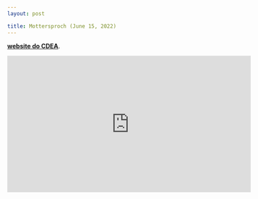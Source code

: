 ```yaml
---
layout: post

title: Mottersproch (June 15, 2022)
---
```


<a href="https://cdea.tche.br/site/?p=7405" target="_blank" rel="noopener"><strong>website do CDEA</strong></a>.


<iframe width="560" height="315" src="https://www.youtube-nocookie.com/embed/OlHGpr8ErWM?start=25" title="YouTube video player" frameborder="0" allow="accelerometer; autoplay; clipboard-write; encrypted-media; gyroscope; picture-in-picture" allowfullscreen></iframe>
